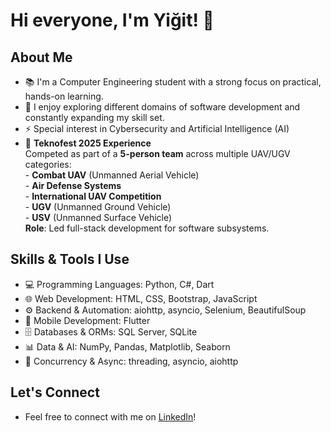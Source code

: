 # Hi everyone, I'm Yiğit! 👋

## About Me
- 📚 I'm a Computer Engineering student with a strong focus on practical, hands-on learning.
- 🤝 I enjoy exploring different domains of software development and constantly expanding my skill set.
- ⚡ Special interest in Cybersecurity and Artificial Intelligence (AI)
- 🚀 **Teknofest 2025 Experience**  
        Competed as part of a **5-person team** across multiple UAV/UGV categories:  
        - **Combat UAV** (Unmanned Aerial Vehicle)  
        - **Air Defense Systems**  
        - **International UAV Competition**  
        - **UGV** (Unmanned Ground Vehicle)  
        - **USV** (Unmanned Surface Vehicle)  
  **Role**: Led full-stack development for software subsystems.

## Skills & Tools I Use
- 💻 Programming Languages: Python, C#, Dart 
- 🌐 Web Development: HTML, CSS, Bootstrap, JavaScript 
- ⚙️ Backend & Automation: aiohttp, asyncio, Selenium, BeautifulSoup 
- 📱 Mobile Development: Flutter 
- 🗄️ Databases & ORMs: SQL Server, SQLite
- 📊 Data & AI: NumPy, Pandas, Matplotlib, Seaborn
- 🧵 Concurrency & Async: threading, asyncio, aiohttp 

## Let's Connect
- Feel free to connect with me on [LinkedIn](https://www.linkedin.com/in/yiğit-can-aktürk-6b48262b6/)!
